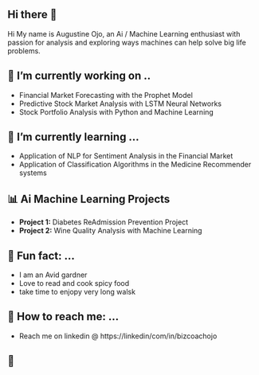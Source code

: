 ## Hi there 👋

<!--
**AiSuccessNow/AiSuccessNow** is a ✨ _special_ ✨ repository because its `README.md` (this file) appears on your GitHub profile.

Here are some ideas to get you started:

- 🔭 I’m currently working on ...
- 🌱 I’m currently learning ...
- 👯 I’m looking to collaborate on ...
- 🤔 I’m looking for help with ...
- 💬 Ask me about ...
- 📫 How to reach me: ...
- 😄 Pronouns: ...
- ⚡ 
-->


Hi My name is Augustine Ojo, an Ai / Machine Learning enthusiast with passion for analysis and exploring ways machines can help solve big life problems.
   
## 🔭 I’m currently working on ..
- Financial Market Forecasting with the Prophet Model 
- Predictive Stock Market Analysis with LSTM Neural Networks
- Stock Portfolio Analysis with Python and Machine Learning

## 🌱 I’m currently learning …
- Application of NLP for Sentiment Analysis in the Financial Market
- Application of Classification Algorithms in the Medicine 
Recommender systems 

## 📊 Ai Machine Learning Projects
-  **Project 1:** Diabetes ReAdmission Prevention Project
-  **Project 2:** Wine Quality Analysis with Machine Learning

## 🌱 Fun fact: ...
- I am an Avid gardner
- Love to read and cook spicy food
- take time to enjopy very long walsk

## 🌱 How to reach me: ...
  - Reach me on linkedin @ https://linkedin/com/in/bizcoachojo

## 🌱
